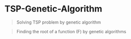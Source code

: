 # TSP-Genetic-Algorithm

> Solving TSP problem by genetic algorithm

> Finding the root of a function (F) by genetic algorithms 

